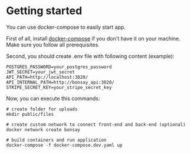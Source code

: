 # Getting started

You can use docker-compose to easily start app.

First of all, install [docker-compose](https://docs.docker.com/compose/install/) if you don't have it on your machine. Make sure you follow all prerequisites.

Second, you should create .env file with following content (example):

```
POSTGRES_PASSWORD=your_postgres_password
JWT_SECRET=your_jwt_secret
API_PATH=http://localhost:3020/
API_INTERNAL_PATH=http://bonsay_api:3020/
STRIPE_SECRET_KEY=your_stripe_secret_key
```

Now, you can execute this commands:

```
# create folder for uploads
mkdir public/files

# create custom network to connect front-end and back-end (optional)
docker network create bonsay

# build containers and run application
docker-compose -f docker-compose.dev.yaml up
```
